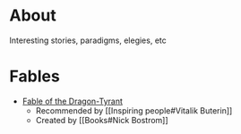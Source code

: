 # About

Interesting stories, paradigms, elegies, etc


# Fables
- [Fable of the Dragon-Tyrant](https://www.youtube.com/watch?v=cZYNADOHhVY)
	- Recommended by [[Inspiring people#Vitalik Buterin]]
	- Created by [[Books#Nick Bostrom]]
